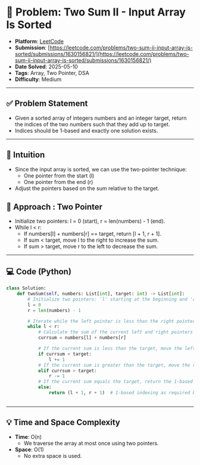 # 🧲 Problem: Two Sum II - Input Array Is Sorted

- **Platform**: [LeetCode](https://leetcode.com/problems/two-sum-ii-input-array-is-sorted/description/)
- **Submission**: [https://leetcode.com/problems/two-sum-ii-input-array-is-sorted/submissions/1630156821/](https://leetcode.com/problems/two-sum-ii-input-array-is-sorted/submissions/1630156821/)
- **Date Solved**: 2025-05-10
- **Tags**: Array, Two Pointer, DSA
- **Difficulty**: Medium

---

## ✅ Problem Statement
- Given a sorted array of integers numbers and an integer target, return the indices of the two numbers such that they add up to target.
- Indices should be 1-based and exactly one solution exists.

---

## 🧠 Intuition
- Since the input array is sorted, we can use the two-pointer technique:
   - One pointer from the start (l)
   - One pointer from the end (r)
- Adjust the pointers based on the sum relative to the target.

## 🚀 Approach : Two Pointer
- Initialize two pointers: l = 0 (start), r = len(numbers) - 1 (end).
- While l < r:
   - If numbers[l] + numbers[r] == target, return [l + 1, r + 1].
   - If sum < target, move l to the right to increase the sum.
   - If sum > target, move r to the left to decrease the sum.

---

## 💻 Code (Python)

```python
class Solution:
    def twoSum(self, numbers: List[int], target: int) -> List[int]:
        # Initialize two pointers: 'l' starting at the beginning and 'r' starting at the end
        l = 0
        r = len(numbers) - 1

        # Iterate while the left pointer is less than the right pointer
        while l < r:
            # Calculate the sum of the current left and right pointers
            currsum = numbers[l] + numbers[r]

            # If the current sum is less than the target, move the left pointer to the right
            if currsum < target:
                l += 1
            # If the current sum is greater than the target, move the right pointer to the left
            elif currsum > target:
                r -= 1
            # If the current sum equals the target, return the 1-based indices of the two numbers
            else:
                return (l + 1, r + 1)  # 1-based indexing as required by the problem
       
```

---

## 💡 Time and Space Complexity
- **Time**: O(n)
    - We traverse the array at most once using two pointers.
- **Space**: O(1)
    - No extra space is used.
